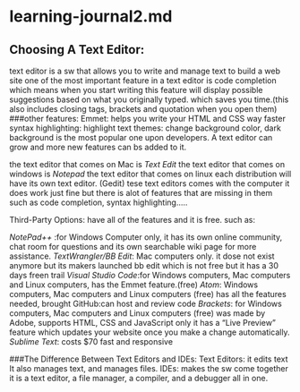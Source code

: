 # learning-journal2.md
## Choosing A Text Editor:
text editor is a sw that allows you to write and manage text to build a web site
one of the most important feature in a text editor is code completion which means when you start writing this feature will display possible suggestions based on what you originally typed. which saves you time.(this also includes closing tags, brackets and quotation when you open them)
###other features:
Emmet: helps you write your HTML and CSS way faster
syntax highlighting: highlight text
themes: change background color, dark background is the most popular one upon developers.
A text editor can grow and more new features can bs added to it.

the text editor that comes on Mac is *Text Edit*
the text editor that comes on windows is *Notepad*
the text editor that comes on linux each distribution will have its own text
editor. (Gedit)
tese text editors comes with the computer it does work just fine but there is alot of features that are missing in them such as code completion, syntax highlighting.....

Third-Party Options: have all of the features and it is free. such as:

*NotePad++* :for Windows Computer only, it has its own online community, chat room for questions and its own searchable
wiki page for more assistance.
*TextWrangler/BB Edit*: Mac computers only. it dose not exist anymore 
but its makers launched bb edit which is not free but it has a 30 days freen trail
*Visual Studio Code*:for Windows computers, Mac computers and Linux computers, has the Emmet feature.(free)
*Atom*: Windows computers, Mac computers and Linux computers (free) has all the features needed, brought GitHub:can host and review code
*Brackets*: for Windows computers, Mac computers and Linux computers (free) was made by Adobe, supports HTML, CSS and JavaScript only it has a “Live Preview” feature which updates your website once you make a change automatically.
*Sublime Text*: costs $70 fast and responsive

###The Difference Between Text Editors and IDEs:
Text Editors: it edits text It also manages text, and manages files.
IDEs: makes the sw come together it is a text editor, a file
manager, a compiler, and a debugger all in one.
